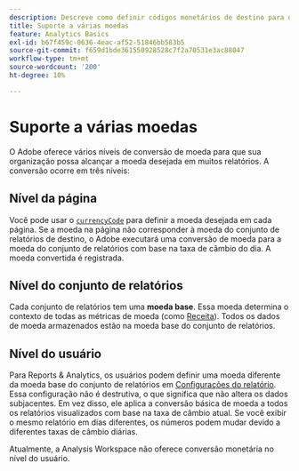 ```yaml
---
description: Descreve como definir códigos monetários de destino para que o suporte a várias moedas funcione.
title: Suporte a várias moedas
feature: Analytics Basics
exl-id: b67f459c-0636-4eac-af52-51846bb583b5
source-git-commit: f659d1bde361550928528c7f2a70531e3ac88047
workflow-type: tm+mt
source-wordcount: '200'
ht-degree: 10%

---
```


# Suporte a várias moedas

O Adobe oferece vários níveis de conversão de moeda para que sua organização possa alcançar a moeda desejada em muitos relatórios. A conversão ocorre em três níveis:

## Nível da página

Você pode usar o [`currencyCode`](/help/implement/vars/config-vars/currencycode.md) para definir a moeda desejada em cada página. Se a moeda na página não corresponder à moeda do conjunto de relatórios de destino, o Adobe executará uma conversão de moeda para a moeda do conjunto de relatórios com base na taxa de câmbio do dia. A moeda convertida é registrada.

## Nível do conjunto de relatórios

Cada conjunto de relatórios tem uma **moeda base**. Essa moeda determina o contexto de todas as métricas de moeda (como [Receita](/help/components/metrics/revenue.md)). Todos os dados de moeda armazenados estão na moeda base do conjunto de relatórios.

## Nível do usuário

Para Reports &amp; Analytics, os usuários podem definir uma moeda diferente da moeda base do conjunto de relatórios em [Configurações do relatório](/help/analyze/reports-analytics/report-settings.md). Essa configuração não é destrutiva, o que significa que não altera os dados subjacentes. Em vez disso, ele aplica a conversão básica de moeda a todos os relatórios visualizados com base na taxa de câmbio atual. Se você exibir o mesmo relatório em dias diferentes, os números podem mudar devido a diferentes taxas de câmbio diárias.

Atualmente, a Analysis Workspace não oferece conversão monetária no nível do usuário.
